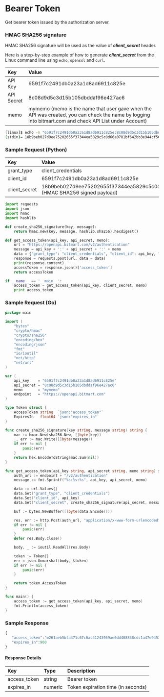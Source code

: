 # Bearer Token

Get bearer token issued by the authorization server.

### HMAC SHA256 signature

HMAC SHA256 signature will be used as the value of _**client_secret**_ header.

Here is a step-by-step example of how to generate _**client_secret**_ from the Linux command line using ```echo```, ```openssl``` and ```curl```.

| Key | Value |
| :--- | :--- |
| API Key | 6591f7c2491db0a23a1d8ad6911c825e |
| API Secret | 8c08d9d5c3d15b105dbddaf96e427ac6 |
| memo | mymemo (memo is the name that user gave when the API was created, you can check the name by logging into bitmart.com and check API List under Account) |

```sh
[linux]$ echo -n "6591f7c2491db0a23a1d8ad6911c825e:8c08d9d5c3d15b105dbddaf96e427ac6:mymemo" | openssl dgst -sha256 -hmac "8c08d9d5c3d15b105dbddaf96e427ac6"
(stdin)= 18b9beb027d9ee75202655f37344ea5829c5c0d66a0781bf642bb3e944cf5019
```

### Sample Request \(Python\)

| Key | Value |
| :--- | :--- |
| grant_type | client_credentials |
| client_id | 6591f7c2491db0a23a1d8ad6911c825e |
| client_secret | 18b9beb027d9ee75202655f37344ea5829c5c0d66a0781bf642bb3e944cf5019 (HMAC SHA256 signed payload) |

```py
import requests
import json
import hmac
import hashlib

def create_sha256_signature(key, message): 
    return hmac.new(key, message, hashlib.sha256).hexdigest()

def get_access_token(api_key, api_secret, memo):
    url = "https://openapi.bitmart.com/v2/authentication"
    message = api_key + ':' + api_secret + ':' + memo
    data = {"grant_type": "client_credentials", "client_id": api_key, "client_secret": create_sha256_signature(api_secret, message)}
    response = requests.post(url, data = data)
    print(response.content)
    accessToken = response.json()['access_token']
    return accessToken

if __name__ == '__main__':
    access_token = get_access_token(api_key, client_secret, memo)
    print access_token

```

### Sample Request \(Go\)

```go
package main

import (
	"bytes"
	"crypto/hmac"
	"crypto/sha256"
	"encoding/hex"
	"encoding/json"
	"fmt"
	"io/ioutil"
	"net/http"
	"net/url"
)

var (
	api_key    = "6591f7c2491db0a23a1d8ad6911c825e"
	api_secret = "8c08d9d5c3d15b105dbddaf96e427ac6"
	memo       = "mymemo"
	endpoint   = "https://openapi.bitmart.com"
)

type Token struct {
	AccessToken string  `json:"access_token"`
	ExpiresIn   float64 `json:"expires_in"`
}

func create_sha256_signature(key string, message string) string {
	mac := hmac.New(sha256.New, []byte(key))
	_, err := mac.Write([]byte(message))
	if err != nil {
		panic(err)
	}
	return hex.EncodeToString(mac.Sum(nil))
}

func get_access_token(api_key string, api_secret string, memo string) string {
	auth_url := endpoint + "/v2/authentication"
	message := fmt.Sprintf("%s:%s:%s", api_key, api_secret, memo)

	data := url.Values{}
	data.Set("grant_type", "client_credentials")
	data.Set("client_id", api_key)
	data.Set("client_secret", create_sha256_signature(api_secret, message))

	buf := bytes.NewBuffer([]byte(data.Encode()))

	res, err := http.Post(auth_url, "application/x-www-form-urlencoded", buf)
	if err != nil {
		panic(err)
	}
	defer res.Body.Close()

	body, _ := ioutil.ReadAll(res.Body)

	token := Token{}
	err = json.Unmarshal(body, &token)
	if err != nil {
		panic(err)
	}

	return token.AccessToken
}

func main() {
    access_token := get_access_token(api_key, api_secret, memo)
    fmt.Println(access_token)
}

```


### Sample Response
```js
{
   "access_token":"m261aeb5bfa471c67c6ac41243959ae0dd408838cdc1a47e945305dd558e2fa78",
   "expires_in":900
}
```

#### Response Details

| Key | Type | Description |
| :--- | :--- | :--- |
| access_token | string | Bearer token |
| expires_in | numeric | Token expiration time (in seconds) |




